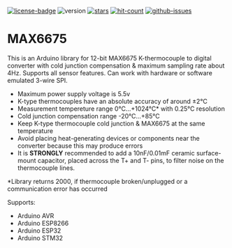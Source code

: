 [![license-badge][]][license] ![version] [![stars][]][stargazers] [![hit-count][]][count] [![github-issues][]][issues]

# MAX6675
This is an Arduino library for 12-bit MAX6675 K-thermocouple to digital converter with cold junction compensation & maximum sampling rate about 4Hz. Supports all sensor features. Can work with hardware or software emulated 3-wire SPI.

- Maximum power supply voltage is 5.5v
- K-type thermocouples have an absolute accuracy of around ±2°C
- Measurement tempereture range 0°C...+1024°C* with 0.25°C resolution
- Cold junction compensation range -20°C...+85°C
- Keep K-type thermocouple cold junction & MAX6675 at the same temperature
- Avoid placing heat-generating devices or components near the converter
  because this may produce errors
- It is **STRONGLY** recommended to add a 10nF/0.01mF ceramic surface-mount capacitor, placed across
  the T+ and T- pins, to filter noise on the thermocouple lines.
  
*Library returns 2000, if thermocouple broken/unplugged or a communication error has occurred

Supports:

- Arduino AVR
- Arduino ESP8266
- Arduino ESP32
- Arduino STM32

[license-badge]: https://img.shields.io/badge/License-GPLv3-blue.svg
[license]:       https://choosealicense.com/licenses/gpl-3.0/
[version]:       https://img.shields.io/badge/Version-1.3.2-green.svg
[stars]:         https://img.shields.io/github/stars/enjoyneering/MAX6675.svg
[stargazers]:    https://github.com/enjoyneering/MAX6675/stargazers
[hit-count]:     http://hits.dwyl.io/enjoyneering/MAX6675.svg
[count]:         http://hits.dwyl.io/enjoyneering/MAX6675/badges
[github-issues]: https://img.shields.io/github/issues/enjoyneering/MAX6675.svg
[issues]:        https://github.com/enjoyneering/MAX6675/issues/
